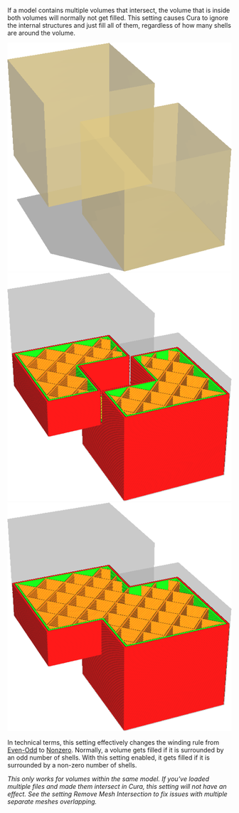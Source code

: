 If a model contains multiple volumes that intersect, the volume that is inside both volumes will normally not get filled. This setting causes Cura to ignore the internal structures and just fill all of them, regardless of how many shells are around the volume.

![A mesh with two cubes that intersect](../images/meshfix_union_all_shell.png)
![Not unioning all volumes](../images/meshfix_union_all_disabled.png)
![Unioning removed the hole](../images/meshfix_union_all_enabled.png)

In technical terms, this setting effectively changes the winding rule from [Even-Odd](https://en.wikipedia.org/wiki/Even%E2%80%93odd_rule) to [Nonzero](https://en.wikipedia.org/wiki/Nonzero-rule). Normally, a volume gets filled if it is surrounded by an odd number of shells. With this setting enabled, it gets filled if it is surrounded by a non-zero number of shells.

*This only works for volumes within the same model. If you've loaded multiple files and made them intersect in Cura, this setting will not have an effect. See the setting Remove Mesh Intersection to fix issues with multiple separate meshes overlapping.*
